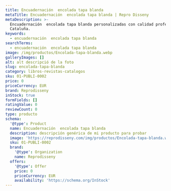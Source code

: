 ```yaml
---
title: Encuadernación  encolada tapa blanda
metaTitle: Encuadernación  encolada tapa blanda | Repro Disseny
metaDescription: >-
  Encuadernación  encolada tapa blanda personalizadas con calidad profesional en
  Cataluña.
keywords:
  - encuadernación  encolada tapa blanda
searchTerms:
  - encuadernación  encolada tapa blanda
image: /img/productos/Encolada-tapa-blanda.webp
galleryImages: []
alt: alt descripció de la foto
slug: encolada-tapa-blanda
category: libros-revistas-catalogos
sku: 01-PUBLI-0002
price: 0
priceCurrency: EUR
brand: Reprodisseny
inStock: true
formFields: []
ratingValue: 0
reviewCount: 0
type: producto
schema:
  '@type': Product
  name: Encuadernación  encolada tapa blanda
  description: descripción genérica de mi producto para probar
  image: 'https://reprodisseny.com/img/productos/Encolada-tapa-blanda.webp'
  sku: 01-PUBLI-0002
  brand:
    '@type': Organization
    name: Reprodisseny
  offers:
    '@type': Offer
    price: 0
    priceCurrency: EUR
    availability: 'https://schema.org/InStock'
---
```


